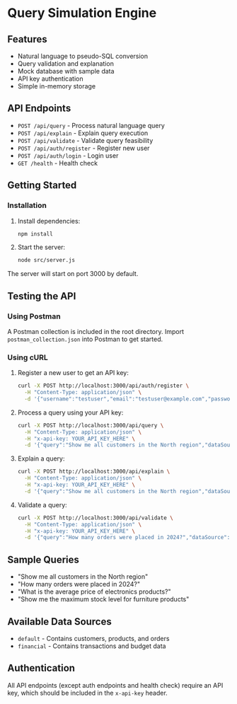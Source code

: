 # Query Simulation Engine

## Features

- Natural language to pseudo-SQL conversion
- Query validation and explanation
- Mock database with sample data
- API key authentication
- Simple in-memory storage

## API Endpoints

- `POST /api/query` - Process natural language query
- `POST /api/explain` - Explain query execution
- `POST /api/validate` - Validate query feasibility
- `POST /api/auth/register` - Register new user
- `POST /api/auth/login` - Login user
- `GET /health` - Health check

## Getting Started

### Installation

1. Install dependencies:
   ```bash
   npm install
   ```

2. Start the server:
   ```bash
   node src/server.js
   ```

The server will start on port 3000 by default.

## Testing the API

### Using Postman

A Postman collection is included in the root directory. Import `postman_collection.json` into Postman to get started.

### Using cURL

1. Register a new user to get an API key:
   ```bash
   curl -X POST http://localhost:3000/api/auth/register \
     -H "Content-Type: application/json" \
     -d '{"username":"testuser","email":"testuser@example.com","password":"password123"}'
   ```

2. Process a query using your API key:
   ```bash
   curl -X POST http://localhost:3000/api/query \
     -H "Content-Type: application/json" \
     -H "x-api-key: YOUR_API_KEY_HERE" \
     -d '{"query":"Show me all customers in the North region","dataSource":"default"}'
   ```
3. Explain a query:
   ```bash
   curl -X POST http://localhost:3000/api/explain \
     -H "Content-Type: application/json" \
     -H "x-api-key: YOUR_API_KEY_HERE" \
     -d '{"query":"Show me all customers in the North region","dataSource":"default"}'
   ```
4. Validate a query:
   ```bash
   curl -X POST http://localhost:3000/api/validate \
     -H "Content-Type: application/json" \
     -H "x-api-key: YOUR_API_KEY_HERE" \
     -d '{"query":"How many orders were placed in 2024?","dataSource":"default"}'
   ```

## Sample Queries

- "Show me all customers in the North region"
- "How many orders were placed in 2024?"
- "What is the average price of electronics products?"
- "Show me the maximum stock level for furniture products"

## Available Data Sources

- `default` - Contains customers, products, and orders
- `financial` - Contains transactions and budget data

## Authentication

All API endpoints (except auth endpoints and health check) require an API key, which should be included in the `x-api-key` header.